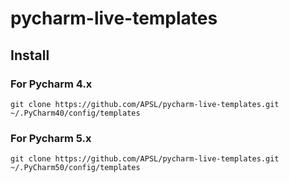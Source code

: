 # pycharm-live-templates

## Install

### For Pycharm 4.x
`git clone https://github.com/APSL/pycharm-live-templates.git ~/.PyCharm40/config/templates`

### For Pycharm 5.x
`git clone https://github.com/APSL/pycharm-live-templates.git ~/.PyCharm50/config/templates`
